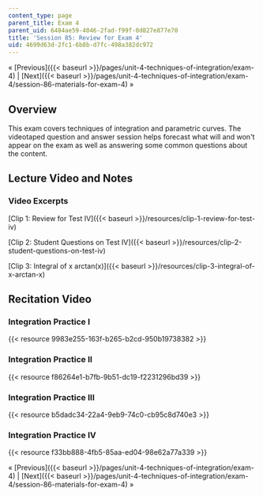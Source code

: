 ```yaml
---
content_type: page
parent_title: Exam 4
parent_uid: 6484ae59-4046-2fad-f99f-0d827e877e70
title: 'Session 85: Review for Exam 4'
uid: 4699d63d-2fc1-6b8b-d7fc-498a382dc972
---
```


« [Previous]({{< baseurl >}}/pages/unit-4-techniques-of-integration/exam-4) | [Next]({{< baseurl >}}/pages/unit-4-techniques-of-integration/exam-4/session-86-materials-for-exam-4) »

Overview
--------

This exam covers techniques of integration and parametric curves. The videotaped question and answer session helps forecast what will and won't appear on the exam as well as answering some common questions about the content.

Lecture Video and Notes
-----------------------

### Video Excerpts

[Clip 1: Review for Test IV]({{< baseurl >}}/resources/clip-1-review-for-test-iv)

[Clip 2: Student Questions on Test IV]({{< baseurl >}}/resources/clip-2-student-questions-on-test-iv)

[Clip 3: Integral of x arctan(x)]({{< baseurl >}}/resources/clip-3-integral-of-x-arctan-x)

Recitation Video
----------------

### Integration Practice I

{{< resource 9983e255-163f-b265-b2cd-950b19738382 >}}

### Integration Practice II

{{< resource f86264e1-b7fb-9b51-dc19-f2231296bd39 >}}

### Integration Practice III

{{< resource b5dadc34-22a4-9eb9-74c0-cb95c8d740e3 >}}

### Integration Practice IV

{{< resource f33bb888-4fb5-85aa-ed04-98e62a77a339 >}}

« [Previous]({{< baseurl >}}/pages/unit-4-techniques-of-integration/exam-4) | [Next]({{< baseurl >}}/pages/unit-4-techniques-of-integration/exam-4/session-86-materials-for-exam-4) »